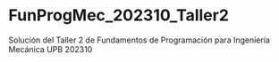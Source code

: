 # FunProgMec_202310_Taller2
 Solución del Taller 2 de Fundamentos de Programación para Ingeniería Mecánica UPB 202310
